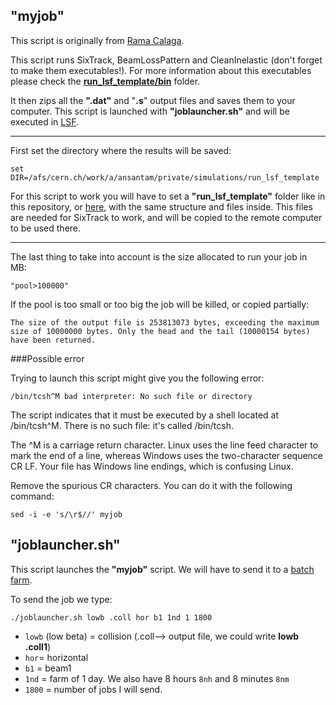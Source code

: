 "myjob"
-------

This script is originally from [Rama Calaga](https://rcalaga.web.cern.ch/rcalaga/LHCCRABS/MP/SIXTRACK/run_lsf_template/myjob).

This script runs SixTrack, BeamLossPattern and CleanInelastic (don't forget to make them executables!). For more information about this executables please check the [__run_lsf_template/bin__](https://github.com/KFubuki/Crab_Cavity_Simulations/tree/master/run_lsf_template/bin) folder.

It then zips all the __".dat"__ and "__.s__" output files and saves them to your computer. This script is launched with __"joblauncher.sh"__ and will be executed in [LSF](http://information-technology.web.cern.ch/services/batch).

------------------------------------------------------------------------------------

First set the directory where the results will be saved:

```
set DIR=/afs/cern.ch/work/a/ansantam/private/simulations/run_lsf_template
```

For this script to work you will have to set a __"run_lsf_template"__ folder like in this repository, or [here](https://rcalaga.web.cern.ch/rcalaga/LHCCRABS/MP/SIXTRACK/), with the same structure and files inside. This files are needed for SixTrack to work, and will be copied to the remote computer to be used there. 

------------------------------------------------------------------------------------

The last thing to take into account is the size allocated to run your job in MB:

```
"pool>100000"
```

If the pool is too small or too big the job will be killed, or copied partially:

```
The size of the output file is 253813073 bytes, exceeding the maximum
size of 10000000 bytes. Only the head and the tail (10000154 bytes)
have been returned.
```

###Possible error

Trying to launch this script might give you the following error:

```
/bin/tcsh^M bad interpreter: No such file or directory
```

The script indicates that it must be executed by a shell located at /bin/tcsh^M. There is no such file: it's called /bin/tcsh.

The ^M is a carriage return character. Linux uses the line feed character to mark the end of a line, whereas Windows uses the two-character sequence CR LF. Your file has Windows line endings, which is confusing Linux.

Remove the spurious CR characters. You can do it with the following command:

```
sed -i -e 's/\r$//' myjob
```

"joblauncher.sh"
-----------------
This script launches the __"myjob"__ script. We will have to send it to a [batch farm](http://information-technology.web.cern.ch/book/cern-batch-service-user-guide/getting-started-batch-system/batch-concepts-and-cern-batch-system).

To send the job we type:

```
./joblauncher.sh lowb .coll hor b1 1nd 1 1800
```

* ``lowb`` (low beta) = collision (.coll--> output file, we could write __lowb .coll1__)
* ``hor``= horizontal
* ``b1`` = beam1
* ``1nd`` = farm of 1 day. We also have 8 hours ``8nh`` and 8 minutes ``8nm``
* ``1800`` = number of jobs I will send.
